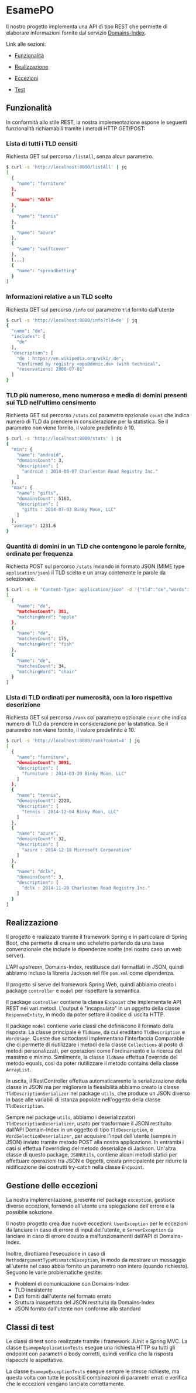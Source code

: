 # EsamePO

Il nostro progetto implementa una API di tipo REST che permette di elaborare informazioni fornite dal servizio [Domains-Index](https://api.domainsdb.info/v1).

Link alle sezioni:

- [Funzionalità](#funzionalità)

- [Realizzazione](#realizzazione)

- [Eccezioni](#gestione-delle-eccezioni)

- [Test](#classi-di-test)

## Funzionalità

In conformità allo stile REST, la nostra implementazione espone le seguenti funzionalità richiamabili tramite i metodi HTTP GET/POST:

### Lista di tutti i TLD censiti

Richiesta GET sul percorso `/listAll`, senza alcun parametro.

```bash
$ curl -s 'http://localhost:8080/listAll' | jq
[
  {
    "name": "furniture"
  },
  {
    "name": "dclk"
  },
  {
    "name": "tennis"
  },
  {
    "name": "azure"
  },
  {
    "name": "swiftcover"
  },
  [...]
  {
    "name": "spreadbetting"
  }
]
```

### Informazioni relative a un TLD scelto

Richiesta GET sul percorso `/info` col parametro `tld` fornito dall'utente

```bash
$ curl -s 'http://localhost:8080/info?tld=de' | jq
{
  "name": "de",
  "includes": [
    "de"
  ],
  "description": [
    "de : https://en.wikipedia.org/wiki/.de",
    "Confirmed by registry <ops@denic.de> (with technical",
    "reservations) 2008-07-01"
  ]
}
```

### TLD più numeroso, meno numeroso e media di domini presenti sui TLD nell'ultimo censimento

Richiesta GET sul percorso `/stats` col parametro opzionale `count` che indica numero di TLD da prendere in considerazione per la statistica.
Se il parametro non viene fornito, il valore predefinito è 10.

```bash
$ curl -s 'http://localhost:8080/stats' | jq
{
  "min": {
    "name": "android",
    "domainsCount": 3,
    "description": [
      "android : 2014-08-07 Charleston Road Registry Inc."
    ]
  },
  "max": {
    "name": "gifts",
    "domainsCount": 5163,
    "description": [
      "gifts : 2014-07-03 Binky Moon, LLC"
    ]
  },
  "average": 1231.6
}
```

### Quantità di domini in un TLD che contengono le parole fornite, ordinate per frequenza

Richiesta POST sul percorso `/stats` inviando in formato JSON (MIME type `application/json`) il TLD scelto e un array contenente le parole da selezionare.

```bash
$ curl -s -H "Content-Type: application/json" -d '{"tld":"de","words": ["apple", "chair", "fish"]}' 'http://localhost:8080/stats' | jq
[
  {
    "name": "de",
    "matchesCount": 381,
    "matchingWord": "apple"
  },
  {
    "name": "de",
    "matchesCount": 175,
    "matchingWord": "fish"
  },
  {
    "name": "de",
    "matchesCount": 34,
    "matchingWord": "chair"
  }
]
```

### Lista di TLD ordinati per numerosità, con la loro rispettiva descrizione

Richiesta GET sul percorso `/rank` col parametro opzionale `count` che indica numero di TLD da prendere in considerazione per la statistica.
Se il parametro non viene fornito, il valore predefinito è 10.

```bash
$ curl -s 'http://localhost:8080/rank?count=4' | jq
[
  {
    "name": "furniture",
    "domainsCount": 3091,
    "description": [
      "furniture : 2014-03-20 Binky Moon, LLC"
    ]
  },
  {
    "name": "tennis",
    "domainsCount": 2228,
    "description": [
      "tennis : 2014-12-04 Binky Moon, LLC"
    ]
  },
  {
    "name": "azure",
    "domainsCount": 32,
    "description": [
      "azure : 2014-12-18 Microsoft Corporation"
    ]
  },
  {
    "name": "dclk",
    "domainsCount": 3,
    "description": [
      "dclk : 2014-11-20 Charleston Road Registry Inc."
    ]
  }
]
```

## Realizzazione

Il progetto è realizzato tramite il framework Spring e in particolare di Spring Boot, che permette di creare uno scheletro partendo da una base convenzionale che include le dipendenze scelte (nel nostro caso un web server).

L'API _upstream_, Domains-Index, restituisce dati formattati in JSON, quindi abbiamo incluso la libreria Jackson nel file `pom.xml` come dipendenza.

Il progetto si serve del framework Spring Web, quindi abbiamo creato i package `controller` e `model` per rispettare la semantica.

Il package `controller` contiene la classe `Endpoint` che implementa le API REST nei vari metodi. L'output è "incapsulato" in un oggetto della classe `ResponseEntity`, in modo da poter settare il codice di uscita HTTP.

Il package `model` contiene varie classi che definiscono il formato della risposta. La classe principale è `TldName`, da cui ereditano `TldDescription` e `WordUsage`. Queste due sottoclassi implementano l'interfaccia Comparable che ci permette di riutilizzare i metodi della classe `Collections` al posto di metodi personalizzati, per operazioni come l'ordinamento e la ricerca del massimo e minimo. Similmente, la classe `TldName` effettua l'override del metodo equals, così da poter riutilizzare il metodo contains della classe `ArrayList`.

In uscita, il RestController effettua automaticamente la serializzazione della classe in JSON ma per migliorare la flessibilità abbiamo creato la classe `TldDescriptionSerializer` nel package `utils`, che produce un JSON diverso in base alle variabili di istanza popolate nell'oggetto della classe `TldDescription`.

Sempre nel package `utils`, abbiamo i deserializzatori `TldDescriptionDeserializer`, usato per trasformare il JSON restituito dall'API Domain-Index in un oggetto di tipo `TldDescription`, e `WordSelectionDeserializer`, per acquisire l'input dell'utente (sempre in JSON) inviato tramite metodo POST alla nostra applicazione. In entrambi i casi si effettua l'overriding del metodo deserialize di Jackson. Un'altra classe di questo package, `JSONUtils`, contiene alcuni metodi statici per effettuare operazioni tra JSON e Oggetti, creata principalente per ridurre la nidificazione dei costrutti try-catch nella classe `Endpoint`.

## Gestione delle eccezioni

La nostra implementazione, presente nel package `exception`, gestisce diverse eccezioni, fornendo all'utente una spiegazione dell'errore e la possibile soluzione.

Il nostro progetto crea due nuove eccezioni: `UserException` per le eccezioni da lanciare in caso di errore di input dell'utente, e `ServerException` da lanciare in caso di errore dovuto a malfunzionamenti dell'API di Domains-Index.

Inoltre, dirottiamo l'esecuzione in caso di `MethodArgumentTypeMismatchException`, in modo da mostrare un messaggio all'utente nel caso abbia fornito un parametro non intero (quando richiesto). Seguono le varie problematiche gestite:

- Problemi di comunicazione con Domains-Index
- TLD inesistente
- Dati forniti dall'utente nel formato errato
- Sruttura inaspettata del JSON restituita da Domains-Index
- JSON fornito dall'utente non conforme allo standard

## Classi di test

Le classi di test sono realizzate tramite i framework JUnit e Spring MVC. La classe `EsamepoApplicationTests` esegue una richiesta HTTP su tutti gli endpoint con parametri o body corretti, quindi verifica che la risposta rispecchi le aspettative.

La classe `EsamepoExceptionTests` esegue sempre le stesse richieste, ma questa volta con tutte le possibili combinazioni di parametri errati e verifica che le eccezioni vengano lanciate correttamente.
